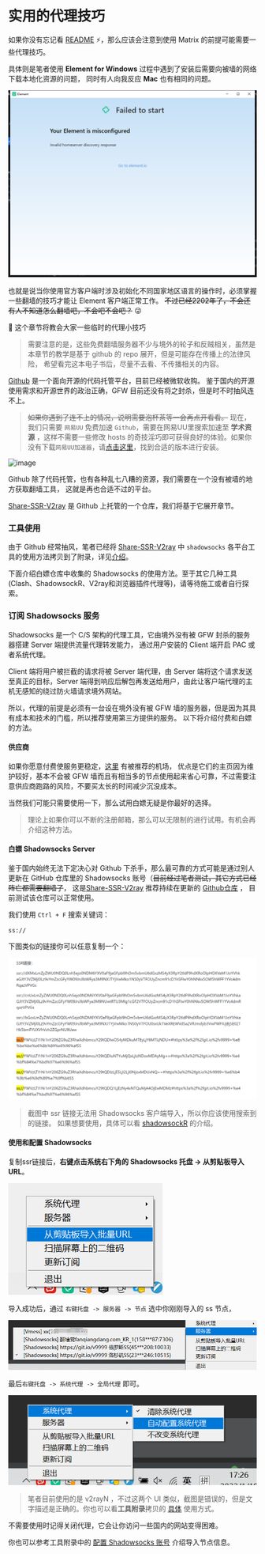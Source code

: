 # 实用的代理技巧

如果你没有忘记看 [README](readme_link.html) ⚡，那么应该会注意到使用 Matrix 的前提可能需要一些代理技巧。

具体则是笔者使用 **Element for Windows** 过程中遇到了安装后需要向被墙的网络下载本地化资源的问题， 同时有人向我反应 **Mac** 也有相同的问题。

![资源初始化失败](_static/failed_initialize_resource.png)

也就是说当你使用官方客户端时涉及初始化不同国家地区语言的操作时，必须掌握一些翻墙的技巧才能让 Element 客户端正常工作。
~~不过已经2202年了，不会还有人不知道怎么翻墙吧，不会吧不会吧？~~ 😜

🥳 这个章节将教会大家一些临时的代理小技巧

> 需要注意的是，这些免费翻墙服务器不少与境外的轮子和反贼相关，虽然是本章节的教学是基于 github 的 repo 展开，但是可能存在传播上的法律风险，
> 希望看完这本电子书后，尽量不去看、不传播相关的内容。

[Github](https://github.com) 是一个面向开源的代码托管平台，目前已经被微软收购。
鉴于国内的开源使用需求和开源世界的政治正确，GFW 目前还没有将之封杀，但是时不时抽风连不上。

> ~~如果你遇到了连不上的情况，说明需要泡杯茶等一会再点开看看。~~ 现在，我们只需要 `网易UU` 免费加速 `Github`，需要在网易UU里搜索加速至 **学术资源** ，这样不需要一些修改 hosts 的奇技淫巧即可获得良好的体验。如果你没有下载`网易UU加速器`，请[点击这里](https://uu.163.com/)，找到合适的版本进行安装。

![image](https://user-images.githubusercontent.com/47616680/150634730-601411e0-d4e2-416c-98ab-4325804e45d0.png)

Github 除了代码托管，也有各种乱七八糟的资源，我们需要在一个没有被墙的地方获取翻墙工具，
这就是再也合适不过的平台。

[Share-SSR-V2ray](https://github.com/selierlin/Share-SSR-V2ray) 是 Github 上托管的一个仓库，我们将基于它展开章节。

### 工具使用

由于 Github 经常抽风，笔者已经将 [Share-SSR-V2ray](https://github.com/selierlin/Share-SSR-V2ray) 中 `shadowsocks` 各平台工具的使用方法拷贝到了附录，详见[介绍](introduction.html)。

下面介绍白嫖仓库中收集的 Shadowsocks 的使用方法。至于其它几种工具(Clash、ShadowsockR、V2ray和浏览器插件代理等)，请等待施工或者自行探索。


### 订阅 Shadowsocks 服务

Shadowsocks 是一个 C/S 架构的代理工具，它由境外没有被 GFW 封杀的服务器搭建 Server 端提供流量代理转发能力，
通过用户安装的 Client 端开启 PAC 或者系统代理。

Client 端将用户被拦截的请求将被 Server 端代理，由 Server 端将这个请求发送至真正的目标，Server 端得到响应后解包再发送给用户，由此让客户端代理的主机无感知的绕过防火墙请求境外网站。

所以，代理的前提是必须有一台设在境外没有被 GFW 墙的服务器，但是因为其具有成本和技术的门槛，所以推荐使用第三方提供的服务。
以下将介绍付费和白嫖的方法。

#### 供应商
如果你愿意付费使服务更稳定，[这里](https://github.com/selierlin/Share-SSR-V2ray/blob/master/1-share-ssr-v2ray.md) 有被推荐的机场，
优点是它们的主页因为维护较好，基本不会被 GFW 墙而且有相当多的节点使用起来省心可靠，不过需要注意供应商跑路的风险，不要买太长的时间减少沉没成本。

当然我们可能只需要使用一下，那么试用白嫖无疑是你最好的选择。

> 理论上如果你可以不断的注册邮箱，那么可以无限制的进行试用。有机会再介绍这种方法。

#### 白嫖 Shadowsocks Server

鉴于国内始终无法下定决心对 Github 下杀手，那么最可靠的方式可能是通过别人更新在 GitHub 仓库里的 Shadowsocks 账号（~~目前经过笔者测试，其它方式已经阵亡都需要翻墙了~~，
这是[Share-SSR-V2ray](https://github.com/selierlin/Share-SSR-V2ray) 推荐持续在更新的 [Github仓库](https://github.com/Alvin9999/new-pac/wiki/ss%E5%85%8D%E8%B4%B9%E8%B4%A6%E5%8F%B7) ，
目前测试该仓库可以正常使用。

我们使用 `Ctrl + F` 搜索关键词：
```text
ss://
``` 

下图类似的链接你可以任意复制一个：

![ss节点链接](_static/ss_link.png)

> 截图中 ssr 链接无法用 Shadowsocks 客户端导入，所以你应该使用搜索到的链接。
> 如果想要使用，具体可以看 [shadowsockR](https://github.com/selierlin/Share-SSR-V2ray#shadowsockR-%E4%BD%BF%E7%94%A8%E6%95%99%E7%A8%8B) 的介绍。

#### 使用和配置 Shadowsocks

复制ssr链接后，**右键点击系统右下角的 Shadowsocks 托盘 -> 从剪贴板导入URL**。

![导入ss节点链接](_static/import_ss_url.png)


导入成功后，通过 `右键托盘 -> 服务器 -> 节点` 选中你刚刚导入的 ss 节点，

![选择需要使用的ss节点](_static/ss_node.png)

最后`右键托盘 -> 系统代理 -> 全局代理` 即可。

![全局代理](_static/sys_proxy.png)

> 笔者目前使用的是 v2rayN ，不过这两个 UI 类似，截图是错误的，但是文字描述是正确的。你也可以看**工具附录**拷贝的 
> [具体](ss/2-windows-setup-guide-cn.html) 使用方式。

不需要使用时记得关闭代理，它会让你访问一些国内的网站变得困难。

你也可以参考工具附录中的 [配置 Shadowsocks 账号](ss/2-windows-setup-guide-cn.html) 介绍导入节点信息。
